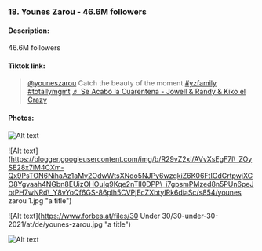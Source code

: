 ### 18. Younes Zarou - 46.6M followers

#### Description:

46.6M followers

#### Tiktok link:



> 
> 
> [@youneszarou](https://www.tiktok.com/@youneszarou "@youneszarou") 
>  Catch the beauty of the moment
>  [#yzfamily](https://www.tiktok.com/tag/yzfamily "yzfamily") 
> [#totallymgmt](https://www.tiktok.com/tag/totallymgmt "totallymgmt") 
> [♬ Se Acabó la Cuarentena - Jowell & Randy & Kiko el Crazy](https://www.tiktok.com/music/Se-Acabó-la-Cuarentena-6857275312967796738 "♬ Se Acabó la Cuarentena - Jowell & Randy & Kiko el Crazy") 
> 
> 







#### Photos:

![Alt text](https://image.stern.de/9246726/t/NU/v3/w1440/r1.7778/-/younes-zarou-01.jpg "a title") 

![Alt text](https://blogger.googleusercontent.com/img/b/R29vZ2xl/AVvXsEgF7l\_ZOySE28x7iM4CXm-Qx9PsTON6NihaAz1aMy2OdwWtsXNdo5NJPy6wzgkiZ6K06FtIGdGrtpwjXCO8Ygvaah4NGbn8EUizOHOuIq9Kqe2nTlI0DPP\_i7gpsmPMzed8n5PUn6peJbtPH7wNRd\_Y8vYoQf6GS-86plh5CVPjEcZXbtylRk6diaSc/s854/younes zarou 1.jpg "a title") 

![Alt text](https://www.forbes.at/files/30 Under 30/30-under-30-2021/at/de/younes-zarou.jpg "a title") 

![Alt text](https://www.selfies.com/wp-content/uploads/sites/5/2021/12/YounesZarou\_Profil.jpg?resize=400 "a title") 

